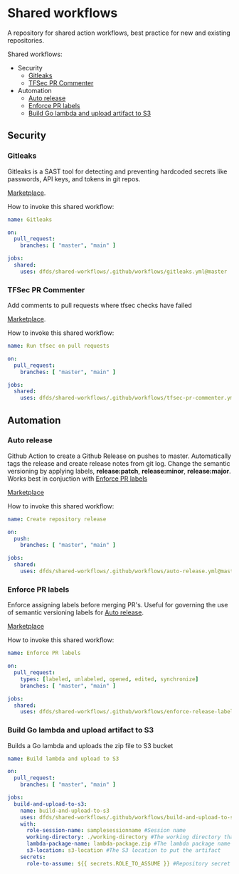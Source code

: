 # Shared workflows

A repository for shared action workflows, best practice for new and existing repositories.

Shared workflows:
- Security
    - [Gitleaks](https://github.com/dfds/shared-workflows#gitleaks)
    - [TFSec PR Commenter](https://github.com/dfds/shared-workflows#tfsec-pr-commenter)
- Automation
    - [Auto release](https://github.com/dfds/shared-workflows#auto-release)
    - [Enforce PR labels](https://github.com/dfds/shared-workflows#enforce-pr-labels)
    - [Build Go lambda and upload artifact to S3](https://github.com/dfds/shared-workflows#build-go-lambda-and-upload-artifact-to-s3)

## Security

### Gitleaks

Gitleaks is a SAST tool for detecting and preventing hardcoded secrets like passwords, API keys, and tokens in git repos.

[Marketplace](https://github.com/marketplace/actions/gitleaks).

How to invoke this shared workflow:

```yaml
name: Gitleaks

on:
  pull_request:
    branches: [ "master", "main" ]

jobs:
  shared:
    uses: dfds/shared-workflows/.github/workflows/gitleaks.yml@master
```
### TFSec PR Commenter

Add comments to pull requests where tfsec checks have failed

[Marketplace](https://github.com/marketplace/actions/run-tfsec-pr-commenter).

How to invoke this shared workflow:

```yaml
name: Run tfsec on pull requests

on:
  pull_request:
    branches: [ "master", "main" ]

jobs:
  shared:
    uses: dfds/shared-workflows/.github/workflows/tfsec-pr-commenter.yml@master
```

## Automation

### Auto release

Github Action to create a Github Release on pushes to master. Automatically tags the release and create release notes from git log. Change the semantic versioning by applying labels, **release:patch**, **release:minor**, **release:major**.
Works best in conjuction with [Enforce PR labels](https://github.com/dfds/shared-workflows#enforce-pr-labels)

[Marketplace](https://github.com/marketplace/actions/tag-release-on-push-action)

How to invoke this shared workflow:

```yaml
name: Create repository release

on:
  push:
    branches: [ "master", "main" ]

jobs:
  shared:
    uses: dfds/shared-workflows/.github/workflows/auto-release.yml@master
```

### Enforce PR labels

Enforce assigning labels before merging PR's. Useful for governing the use of semantic versioning labels for [Auto release](https://github.com/dfds/shared-workflows#auto-release).

[Marketplace](https://github.com/marketplace/actions/enforce-pr-labels)

How to invoke this shared workflow:

```yaml
name: Enforce PR labels

on:
  pull_request:
    types: [labeled, unlabeled, opened, edited, synchronize]
    branches: [ "master", "main" ]

jobs:
  shared:
    uses: dfds/shared-workflows/.github/workflows/enforce-release-labels.yml@master
```

### Build Go lambda and upload artifact to S3

Builds a Go lambda and uploads the zip file to S3 bucket

```yaml
name: Build lambda and upload to S3

on:
  pull_request:
    branches: [ "master", "main" ]

jobs:
  build-and-upload-to-s3:
    name: build-and-upload-to-s3
    uses: dfds/shared-workflows/.github/workflows/build-and-upload-to-s3.yml@add_lambdas_workflow
    with:
      role-session-name: samplesessionname #Session name
      working-directory: ./working-directory #The working directory that includes the Makefile
      lambda-package-name: lambda-package.zip #The lambda package name 
      s3-location: s3-location #The S3 location to put the artifact
    secrets:
      role-to-assume: ${{ secrets.ROLE_TO_ASSUME }} #Repository secret with the AWS role to be assumed
```

